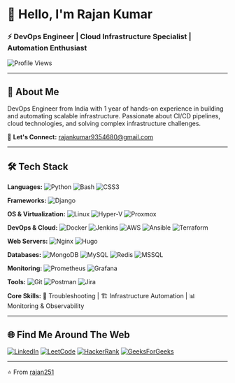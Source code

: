# 👋 Hello, I'm Rajan Kumar

### ⚡ DevOps Engineer | Cloud Infrastructure Specialist | Automation Enthusiast

![Profile Views](https://komarev.com/ghpvc/?username=rajan251&label=Profile%20views&color=0e75b6&style=flat)

---

## 💫 About Me

DevOps Engineer from India with 1 year of hands-on experience in building and automating scalable infrastructure. Passionate about CI/CD pipelines, cloud technologies, and solving complex infrastructure challenges.

📧 **Let's Connect:** rajankumar9354680@gmail.com

---

## 🛠️ Tech Stack

**Languages:** ![Python](https://img.shields.io/badge/Python-3776AB?style=flat-square&logo=python&logoColor=white) ![Bash](https://img.shields.io/badge/Bash-4EAA25?style=flat-square&logo=gnu-bash&logoColor=white) ![CSS3](https://img.shields.io/badge/CSS3-1572B6?style=flat-square&logo=css3&logoColor=white)

**Frameworks:** ![Django](https://img.shields.io/badge/Django-092E20?style=flat-square&logo=django&logoColor=white)

**OS & Virtualization:** ![Linux](https://img.shields.io/badge/Linux-FCC624?style=flat-square&logo=linux&logoColor=black) ![Hyper-V](https://img.shields.io/badge/Hyper--V-0078D4?style=flat-square&logo=microsoft&logoColor=white) ![Proxmox](https://img.shields.io/badge/Proxmox-E57000?style=flat-square&logo=proxmox&logoColor=white)

**DevOps & Cloud:** ![Docker](https://img.shields.io/badge/Docker-2496ED?style=flat-square&logo=docker&logoColor=white) ![Jenkins](https://img.shields.io/badge/Jenkins-D24939?style=flat-square&logo=jenkins&logoColor=white) ![AWS](https://img.shields.io/badge/AWS-232F3E?style=flat-square&logo=amazon-aws&logoColor=white) ![Ansible](https://img.shields.io/badge/Ansible-EE0000?style=flat-square&logo=ansible&logoColor=white) ![Terraform](https://img.shields.io/badge/Terraform-7B42BC?style=flat-square&logo=terraform&logoColor=white)

**Web Servers:** ![Nginx](https://img.shields.io/badge/Nginx-009639?style=flat-square&logo=nginx&logoColor=white) ![Hugo](https://img.shields.io/badge/Hugo-FF4088?style=flat-square&logo=hugo&logoColor=white)

**Databases:** ![MongoDB](https://img.shields.io/badge/MongoDB-47A248?style=flat-square&logo=mongodb&logoColor=white) ![MySQL](https://img.shields.io/badge/MySQL-4479A1?style=flat-square&logo=mysql&logoColor=white) ![Redis](https://img.shields.io/badge/Redis-DC382D?style=flat-square&logo=redis&logoColor=white) ![MSSQL](https://img.shields.io/badge/MSSQL-CC2927?style=flat-square&logo=microsoft-sql-server&logoColor=white)

**Monitoring:** ![Prometheus](https://img.shields.io/badge/Prometheus-E6522C?style=flat-square&logo=prometheus&logoColor=white) ![Grafana](https://img.shields.io/badge/Grafana-F46800?style=flat-square&logo=grafana&logoColor=white)

**Tools:** ![Git](https://img.shields.io/badge/Git-F05032?style=flat-square&logo=git&logoColor=white) ![Postman](https://img.shields.io/badge/Postman-FF6C37?style=flat-square&logo=postman&logoColor=white) ![Jira](https://img.shields.io/badge/Jira-0052CC?style=flat-square&logo=jira&logoColor=white)

**Core Skills:** 🔧 Troubleshooting | 🏗️ Infrastructure Automation | 📊 Monitoring & Observability

---

## 🌐 Find Me Around The Web

[![LinkedIn](https://img.shields.io/badge/LinkedIn-0A66C2?style=for-the-badge&logo=linkedin&logoColor=white)](https://www.linkedin.com/in/rajankumar25/)
[![LeetCode](https://img.shields.io/badge/LeetCode-FFA116?style=for-the-badge&logo=leetcode&logoColor=black)](https://leetcode.com/rajemishra/)
[![HackerRank](https://img.shields.io/badge/HackerRank-00EA64?style=for-the-badge&logo=hackerrank&logoColor=black)](https://www.hackerrank.com/profile/rajemishra77)
[![GeeksForGeeks](https://img.shields.io/badge/GeeksForGeeks-2F8D46?style=for-the-badge&logo=geeksforgeeks&logoColor=white)](https://auth.geeksforgeeks.org/user/rajankumar151)

---

⭐️ From [rajan251](https://github.com/rajan251)
